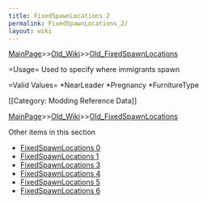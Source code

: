 ```yaml
---
title: FixedSpawnLocations 2
permalink: FixedSpawnLocations_2/
layout: wiki
---
```


[MainPage](/keeperrl_wiki/ "wikilink")>>[Old_Wiki](/keeperrl_wiki/Old_Wiki "wikilink")>>[Old_FixedSpawnLocations](/keeperrl_wiki/Old_FixedSpawnLocations "wikilink")

=Usage=
Used to specify where immigrants spawn

=Valid Values=
*NearLeader
*Pregnancy
*FurnitureType


[[Category: Modding Reference Data]]

[MainPage](/keeperrl_wiki/ "wikilink")>>[Old_Wiki](/keeperrl_wiki/Old_Wiki "wikilink")>>[Old_FixedSpawnLocations](/keeperrl_wiki/Old_FixedSpawnLocations "wikilink")

Other items in this section
-    [FixedSpawnLocations 0](/keeperrl_wiki/FixedSpawnLocations_0 "wikilink")
-    [FixedSpawnLocations 1](/keeperrl_wiki/FixedSpawnLocations_1 "wikilink")
-    [FixedSpawnLocations 3](/keeperrl_wiki/FixedSpawnLocations_3 "wikilink")
-    [FixedSpawnLocations 4](/keeperrl_wiki/FixedSpawnLocations_4 "wikilink")
-    [FixedSpawnLocations 5](/keeperrl_wiki/FixedSpawnLocations_5 "wikilink")
-    [FixedSpawnLocations 6](/keeperrl_wiki/FixedSpawnLocations_6 "wikilink")
